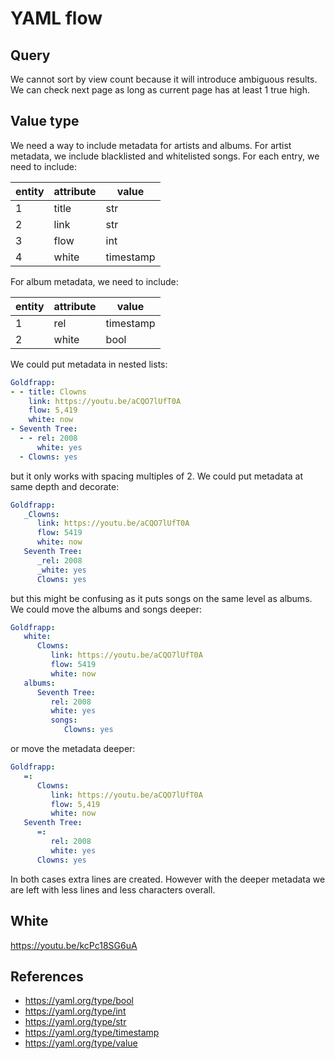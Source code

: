 YAML flow
=========

Query
-----

We cannot sort by view count because it will introduce ambiguous results. We
can check next page as long as current page has at least 1 true high.

Value type
----------

We need a way to include metadata for artists and albums. For artist metadata,
we include blacklisted and whitelisted songs. For each entry, we need to
include:

entity | attribute | value
-------|-----------|------
1      | title     | str
2      | link      | str
3      | flow      | int
4      | white     | timestamp

For album metadata, we need to include:

entity | attribute | value
-------|-----------|----------
1      | rel       | timestamp
2      | white     | bool

We could put metadata in nested lists:

~~~yml
Goldfrapp:
- - title: Clowns
    link: https://youtu.be/aCQO7lUfT0A
    flow: 5,419
    white: now
- Seventh Tree:
  - - rel: 2008
      white: yes
  - Clowns: yes
~~~

but it only works with spacing multiples of 2. We could put metadata at same
depth and decorate:

~~~yml
Goldfrapp:
   _Clowns:
      link: https://youtu.be/aCQO7lUfT0A
      flow: 5419
      white: now
   Seventh Tree:
      _rel: 2008
      _white: yes
      Clowns: yes
~~~

but this might be confusing as it puts songs on the same level as albums. We
could move the albums and songs deeper:

~~~yml
Goldfrapp:
   white:
      Clowns:
         link: https://youtu.be/aCQO7lUfT0A
         flow: 5419
         white: now
   albums:
      Seventh Tree:
         rel: 2008
         white: yes
         songs:
            Clowns: yes
~~~

or move the metadata deeper:

~~~yml
Goldfrapp:
   =:
      Clowns:
         link: https://youtu.be/aCQO7lUfT0A
         flow: 5,419
         white: now
   Seventh Tree:
      =:
         rel: 2008
         white: yes
      Clowns: yes
~~~

In both cases extra lines are created. However with the deeper metadata we are
left with less lines and less characters overall.

White
-----

https://youtu.be/kcPc18SG6uA

References
----------

- https://yaml.org/type/bool
- https://yaml.org/type/int
- https://yaml.org/type/str
- https://yaml.org/type/timestamp
- https://yaml.org/type/value
